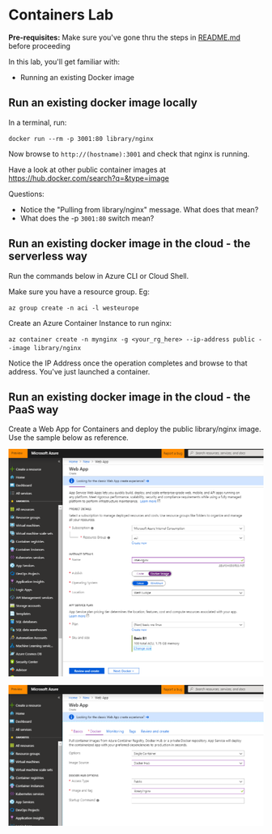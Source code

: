 # Containers Lab

**Pre-requisites:** Make sure you've gone thru the steps in [README.md](README.md) before proceeding

In this lab, you'll get familiar with:
- Running an existing Docker image

## Run an existing docker image locally

In a terminal, run: 

`docker run --rm -p 3001:80 library/nginx`

Now browse to `http://(hostname):3001` and check that nginx is running. 

Have a look at other public container images at <https://hub.docker.com/search?q=&type=image>

Questions:
* Notice the "Pulling from library/nginx" message. What does that mean? 
* What does the -p `3001:80` switch mean?

## Run an existing docker image in the cloud - the serverless way

Run the commands below in Azure CLI or Cloud Shell.

Make sure you have a resource group. Eg: 

`az group create -n aci -l westeurope`

Create an Azure Container Instance to run nginx:

`az container create -n mynginx -g <your_rg_here> --ip-address public --image library/nginx`

Notice the IP Address once the operation completes and browse to that address. You've just launched a container.

## Run an existing docker image in the cloud - the PaaS way

Create a Web App for Containers and deploy the public library/nginx image. Use the sample below as reference.

![](2019-05-27-17-57-20.png)

![](2019-05-27-17-58-23.png)